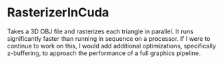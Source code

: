 # RasterizerInCuda

Takes a 3D OBJ file and rasterizes each triangle in parallel. It runs significantly faster than running in sequence on a processor. If I were to continue to work on this, I would add additional optimizations, specifically z-buffering, to approach the performance of a full graphics pipeline.
